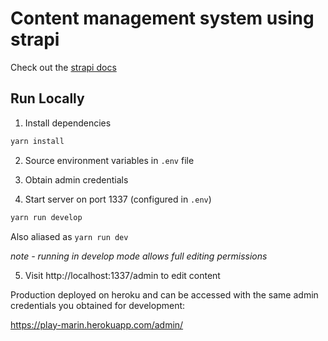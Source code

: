 # Content management system using strapi

Check out the [strapi docs](http://strapi.io/documentation/developer-docs)

## Run Locally

1. Install dependencies

```bash
yarn install
```

2. Source environment variables in `.env` file

3. Obtain admin credentials

4. Start server on port 1337 (configured in `.env`)

```bash
yarn run develop
```

Also aliased as `yarn run dev`

_note - running in develop mode allows full editing permissions_

5. Visit http://localhost:1337/admin to edit content

Production deployed on heroku and can be accessed with the same admin credentials you obtained for development:

https://play-marin.herokuapp.com/admin/
